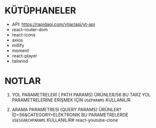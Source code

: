 
# KÜTÜPHANELER

- API: https://rapidapi.com/ytjar/api/yt-api
- react-router-dom
- react-icons
- axios
- millify
- moment
- react-player
- tailwind


# NOTLAR 

 1) YOL PARAMETRELERİ ( PATH PARAMS)
    ÜRÜNLER/56
    BU TARZ YOL PARAMETRELERİNE ERİŞMEK İÇİN `USEPARAMS` KULLANILIR


 2) ARAMA PARAMETRESİ (QUERY PARAMS)
    ÜRÜNLER?İD=56&CATEGORY=ELEKTRONIK
    BU PARAMETRELERDE `USESEARCHPARAMS` KULLANILIR# react-youtube-clone
